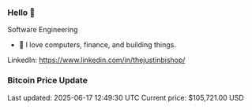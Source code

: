 ### Hello 🤙  

Software Engineering

- 🔭 I love computers, finance, and building things.
  
LinkedIn: https://www.linkedin.com/in/thejustinbishop/  


































































































































































































































































































































































































































































































































































































































































































































### Bitcoin Price Update
Last updated: 2025-06-17 12:49:30 UTC
Current price: $105,721.00 USD
